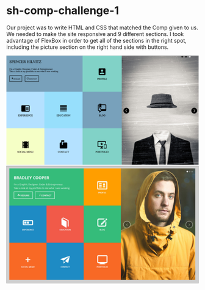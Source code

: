 # sh-comp-challenge-1

Our project was to write HTML and CSS that matched the Comp given to us. We needed to make the site responsive and 9 different sections. I took advantage of FlexBox in order to get all of the sections in the right spot, including the picture section on the right hand side with buttons.

<img src="mycomp.jpg">
<img src="static-comp-challenge-1.jpg">
